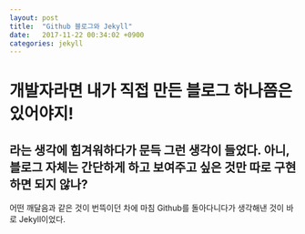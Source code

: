 ```yaml
---
layout: post
title:  "Github 블로그와 Jekyll"
date:   2017-11-22 00:34:02 +0900
categories: jekyll
---
```

개발자라면 내가 직접 만든 블로그 하나쯤은 있어야지!
===
라는 생각에 힘겨워하다가 문득 그런 생각이 들었다.
아니, 블로그 자체는 간단하게 하고 보여주고 싶은 것만 따로 구현하면 되지 않나?
---
어떤 깨달음과 같은 것이 번뜩이던 차에 마침 Github를 돌아다니다가 생각해낸 것이 바로 Jekyll이었다.
